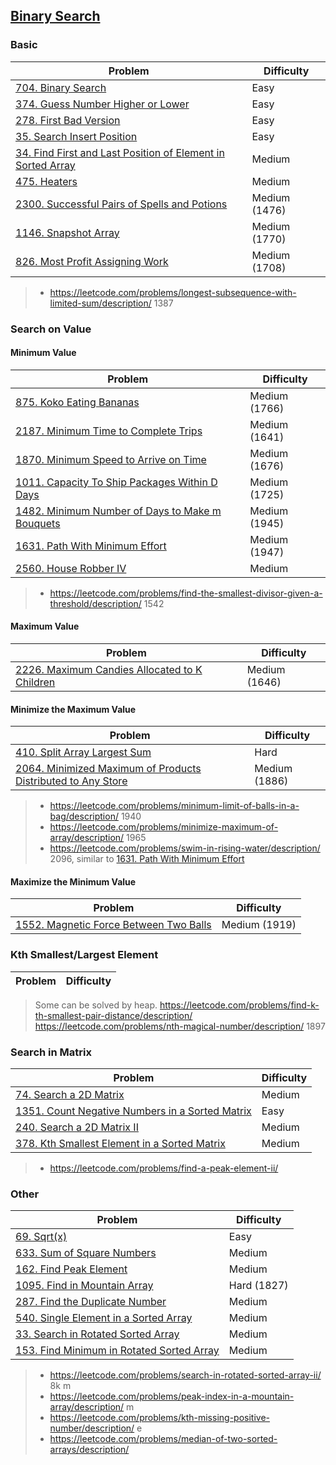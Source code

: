 ## [Binary Search](../topics/binary-search.md)
### Basic
| Problem          | Difficulty |
|------------------|------------|
|[704. Binary Search](../leetcode/704.binary-search.md)|Easy|
|[374. Guess Number Higher or Lower](../leetcode/374.guess-number-higher-or-lower.md)|Easy|
|[278. First Bad Version](../leetcode/278.first-bad-version.md)|Easy|
|[35. Search Insert Position](../leetcode/35.search-insert-position.md)|Easy|
|[34. Find First and Last Position of Element in Sorted Array](../leetcode/34.find-first-and-last-position-of-element-in-sorted-array.md)|Medium|
|[475. Heaters](../leetcode/475.heaters.md)|Medium|
|[2300. Successful Pairs of Spells and Potions](../leetcode/2300.successful-pairs-of-spells-and-potions.md)|Medium (1476)|
|[1146. Snapshot Array](../leetcode/1146.snapshot-array.md)|Medium (1770)|
|[826. Most Profit Assigning Work](https://leetcode.com/problems/most-profit-assigning-work/description/)|Medium (1708)|

> * https://leetcode.com/problems/longest-subsequence-with-limited-sum/description/ 1387

### Search on Value
#### Minimum Value
| Problem          | Difficulty |
|------------------|------------|
|[875. Koko Eating Bananas](../leetcode/875.koko-eating-bananas.md)|Medium (1766)|
|[2187. Minimum Time to Complete Trips](../leetcode/2187.minimum-time-to-complete-trips.md)|Medium (1641)|
|[1870. Minimum Speed to Arrive on Time](../leetcode/1870.minimum-speed-to-arrive-on-time.md)|Medium (1676)|
|[1011. Capacity To Ship Packages Within D Days](../leetcode/1011.capacity-to-ship-packages-within-d-days.md)|Medium (1725)|
|[1482. Minimum Number of Days to Make m Bouquets](../leetcode/1482.minimum-number-of-days-to-make-m-bouquets.md)|Medium (1945)|
|[1631. Path With Minimum Effort](../leetcode/1631.path-with-minimum-effort.md)|Medium (1947)|
|[2560. House Robber IV](../leetcode/2560.house-robber-iv.md)|Medium|

> * https://leetcode.com/problems/find-the-smallest-divisor-given-a-threshold/description/ 1542

#### Maximum Value
| Problem          | Difficulty |
|------------------|------------|
|[2226. Maximum Candies Allocated to K Children](../leetcode/2226.maximum-candies-allocated-to-k-children.md)|Medium (1646)|

#### Minimize the Maximum Value
| Problem          | Difficulty |
|------------------|------------|
|[410. Split Array Largest Sum](../leetcode/410.split-array-largest-sum.md)|Hard|
|[2064. Minimized Maximum of Products Distributed to Any Store](../leetcode/2064.minimized-maximum-of-products-distributed-to-any-store.md)|Medium (1886)|

> * https://leetcode.com/problems/minimum-limit-of-balls-in-a-bag/description/ 1940
> * https://leetcode.com/problems/minimize-maximum-of-array/description/ 1965
> * https://leetcode.com/problems/swim-in-rising-water/description/ 2096, similar to [1631. Path With Minimum Effort](../leetcode/1631.path-with-minimum-effort.md)

#### Maximize the Minimum Value
| Problem          | Difficulty |
|------------------|------------|
|[1552. Magnetic Force Between Two Balls](../leetcode/1552.magnetic-force-between-two-balls.md)|Medium (1919)|

### Kth Smallest/Largest Element
| Problem          | Difficulty |
|------------------|------------|
> Some can be solved by heap.
> https://leetcode.com/problems/find-k-th-smallest-pair-distance/description/
> https://leetcode.com/problems/nth-magical-number/description/ 1897

### Search in Matrix
| Problem          | Difficulty |
|------------------|------------|
|[74. Search a 2D Matrix](../leetcode/74.search-a-2d-matrix.md)|Medium|
|[1351. Count Negative Numbers in a Sorted Matrix](../leetcode/1351.count-negative-numbers-in-a-sorted-matrix.md)|Easy|
|[240. Search a 2D Matrix II](../leetcode/240.search-a-2d-matrix-ii.md)|Medium|
|[378. Kth Smallest Element in a Sorted Matrix](../leetcode/378.kth-smallest-element-in-a-sorted-matrix.md)|Medium|

> * https://leetcode.com/problems/find-a-peak-element-ii/

### Other
| Problem          | Difficulty |
|------------------|------------|
|[69. Sqrt(x)](../leetcode/69.sqrt(x).md)|Easy|
|[633. Sum of Square Numbers](../leetcode/633.sum-of-square-numbers.md)|Medium|
|[162. Find Peak Element](../leetcode/162.find-peak-element.md)|Medium|
|[1095. Find in Mountain Array](../leetcode/1095.find-in-mountain-array.md)|Hard (1827)|
|[287. Find the Duplicate Number](../leetcode/287.find-the-duplicate-number.md)|Medium|
|[540. Single Element in a Sorted Array](../leetcode/540.single-element-in-a-sorted-array.md)|Medium|
|[33. Search in Rotated Sorted Array](../leetcode/33.search-in-rotated-sorted-array.md)|Medium|
|[153. Find Minimum in Rotated Sorted Array](../leetcode/153.find-minimum-in-rotated-sorted-array.md)|Medium|

> * https://leetcode.com/problems/search-in-rotated-sorted-array-ii/ 8k m
> * https://leetcode.com/problems/peak-index-in-a-mountain-array/description/ m
> * https://leetcode.com/problems/kth-missing-positive-number/description/ e
> * https://leetcode.com/problems/median-of-two-sorted-arrays/description/